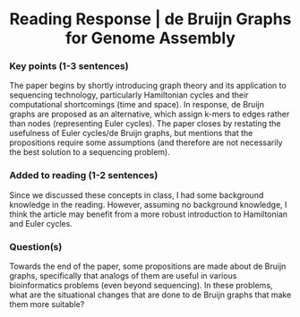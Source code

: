 <center>
  <h1>Reading Response | de Bruijn Graphs for Genome Assembly</h1>
</center>

### Key points (1-3 sentences)
  The paper begins by shortly introducing graph theory and its application to sequencing technology, particularly Hamiltonian cycles and their computational shortcomings (time and space). In response, de Bruijn graphs are proposed as an alternative, which assign k-mers to edges rather than nodes (representing Euler cycles). The paper closes by restating the usefulness of Euler cycles/de Bruijn graphs, but mentions that the propositions require some assumptions (and therefore are not necessarily the best solution to a sequencing problem).

### Added to reading (1-2 sentences)
  Since we discussed these concepts in class, I had some background knowledge in the reading. However, assuming no background knowledge, I think the article may benefit from a more robust introduction to Hamiltonian and Euler cycles.

### Question(s)
  Towards the end of the paper, some propositions are made about de Bruijn graphs, specifically that analogs of them are useful in various bioinformatics problems (even beyond sequencing). In these problems, what are the situational changes that are done to de Bruijn graphs that make them more suitable? 
